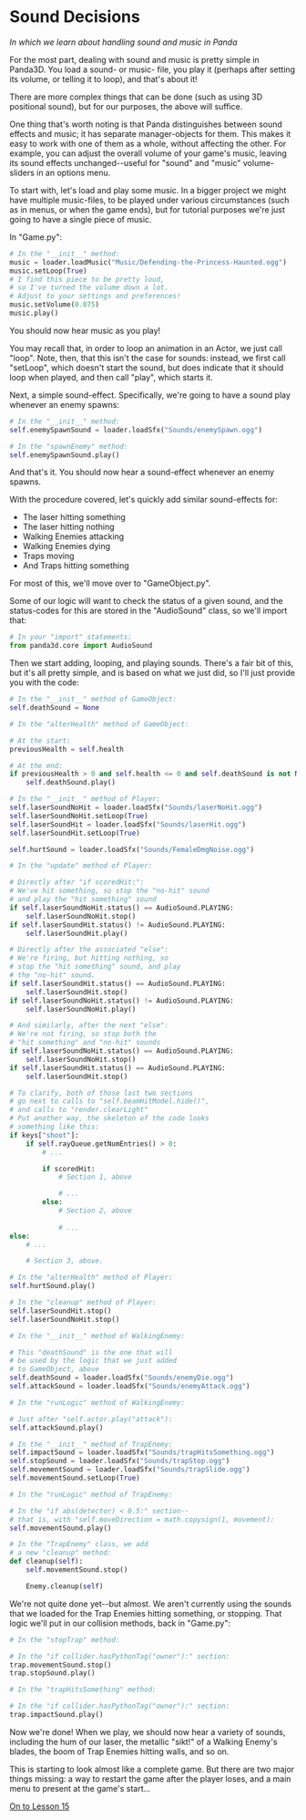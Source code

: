 Sound Decisions
=
_In which we learn about handling sound and music in Panda_

For the most part, dealing with sound and music is pretty simple in Panda3D. You load a sound- or music- file, you play it (perhaps after setting its volume, or telling it to loop), and that's about it!

There are more complex things that can be done (such as using 3D positional sound), but for our purposes, the above will suffice.

One thing that's worth noting is that Panda distinguishes between sound effects and music; it has separate manager-objects for them. This makes it easy to work with one of them as a whole, without affecting the other. For example, you can adjust the overall volume of your game's music, leaving its sound effects unchanged--useful for "sound" and "music" volume-sliders in an options menu.

To start with, let's load and play some music. In a bigger project we might have multiple music-files, to be played under various circumstances (such as in menus, or when the game ends), but for tutorial purposes we're just going to have a single piece of music.

In "Game.py":

```python
# In the "__init__" method:
music = loader.loadMusic("Music/Defending-the-Princess-Haunted.ogg")
music.setLoop(True)
# I find this piece to be pretty loud,
# so I've turned the volume down a lot.
# Adjust to your settings and preferences!
music.setVolume(0.075)
music.play()
```

You should now hear music as you play!

You may recall that, in order to loop an animation in an Actor, we just call "loop". Note, then, that this isn't the case for sounds: instead, we first call "setLoop", which doesn't start the sound, but does indicate that it should loop when played, and then call "play", which starts it.

Next, a simple sound-effect. Specifically, we're going to have a sound play whenever an enemy spawns:

```python
# In the "__init__" method:
self.enemySpawnSound = loader.loadSfx("Sounds/enemySpawn.ogg")
```

```python
# In the "spawnEnemy" method:
self.enemySpawnSound.play()
```

And that's it. You should now hear a sound-effect whenever an enemy spawns.

With the procedure covered, let's quickly add similar sound-effects for:
* The laser hitting something
* The laser hitting nothing
* Walking Enemies attacking
* Walking Enemies dying
* Traps moving
* And Traps hitting something

For most of this, we'll move over to "GameObject.py".

Some of our logic will want to check the status of a given sound, and the status-codes for this are stored in the "AudioSound" class, so we'll import that:

```python
# In your "import" statements:
from panda3d.core import AudioSound
```

Then we start adding, looping, and playing sounds. There's a fair bit of this, but it's all pretty simple, and is based on what we just did, so I'll just provide you with the code:

```python
# In the "__init__" method of GameObject:
self.deathSound = None
```

```python
# In the "alterHealth" method of GameObject:

# At the start:
previousHealth = self.health

# At the end:
if previousHealth > 0 and self.health <= 0 and self.deathSound is not None:
    self.deathSound.play()
```

```python
# In the "__init__" method of Player:
self.laserSoundNoHit = loader.loadSfx("Sounds/laserNoHit.ogg")
self.laserSoundNoHit.setLoop(True)
self.laserSoundHit = loader.loadSfx("Sounds/laserHit.ogg")
self.laserSoundHit.setLoop(True)

self.hurtSound = loader.loadSfx("Sounds/FemaleDmgNoise.ogg")
```

```python
# In the "update" method of Player:

# Directly after "if scoredHit:":
# We've hit something, so stop the "no-hit" sound
# and play the "hit something" sound
if self.laserSoundNoHit.status() == AudioSound.PLAYING:
    self.laserSoundNoHit.stop()
if self.laserSoundHit.status() != AudioSound.PLAYING:
    self.laserSoundHit.play()

# Directly after the associated "else":
# We're firing, but hitting nothing, so
# stop the "hit something" sound, and play
# the "no-hit" sound.
if self.laserSoundHit.status() == AudioSound.PLAYING:
    self.laserSoundHit.stop()
if self.laserSoundNoHit.status() != AudioSound.PLAYING:
    self.laserSoundNoHit.play()

# And similarly, after the next "else":
# We're not firing, so stop both the 
# "hit something" and "no-hit" sounds
if self.laserSoundNoHit.status() == AudioSound.PLAYING:
    self.laserSoundNoHit.stop()
if self.laserSoundHit.status() == AudioSound.PLAYING:
    self.laserSoundHit.stop()

# To clarify, both of those last two sections
# go next to calls to "self.beamHitModel.hide()",
# and calls to "render.clearLight"
# Put another way, the skeleton of the code looks
# something like this:
if keys["shoot"]:
    if self.rayQueue.getNumEntries() > 0:
        # ...

        if scoredHit:
            # Section 1, above

            # ...
        else:
            # Section 2, above
            
            # ...
else:
    # ...

    # Section 3, above.
```

```python
# In the "alterHealth" method of Player:
self.hurtSound.play()
```

```python
# In the "cleanup" method of Player:
self.laserSoundHit.stop()
self.laserSoundNoHit.stop()
```

```python
# In the "__init__" method of WalkingEnemy:

# This "deathSound" is the one that will
# be used by the logic that we just added
# to GameObject, above
self.deathSound = loader.loadSfx("Sounds/enemyDie.ogg")
self.attackSound = loader.loadSfx("Sounds/enemyAttack.ogg")
```

```python
# In the "runLogic" method of WalkingEnemy:

# Just after "self.actor.play("attack"):
self.attackSound.play()
```

```python
# In the "__init__" method of TrapEnemy:
self.impactSound = loader.loadSfx("Sounds/trapHitsSomething.ogg")
self.stopSound = loader.loadSfx("Sounds/trapStop.ogg")
self.movementSound = loader.loadSfx("Sounds/trapSlide.ogg")
self.movementSound.setLoop(True)
```

```python
# In the "runLogic" method of TrapEnemy:

# In the "if abs(detector) < 0.5:" section--
# that is, with "self.moveDirection = math.copysign(1, movement):
self.movementSound.play()
```

```python
# In the "TrapEnemy" class, we add
# a new "cleanup" method:
def cleanup(self):
    self.movementSound.stop()

    Enemy.cleanup(self)
```

We're not quite done yet--but almost. We aren't currently using the sounds that we loaded for the Trap Enemies hitting something, or stopping. That logic we'll put in our collision methods, back in "Game.py":

```python
# In the "stopTrap" method:

# In the "if collider.hasPythonTag("owner"):" section:
trap.movementSound.stop()
trap.stopSound.play()
```

```python
# In the "trapHitsSomething" method:

# In the "if collider.hasPythonTag("owner"):" section:
trap.impactSound.play()
```

Now we're done! When we play, we should now hear a variety of sounds, including the hum of our laser, the metallic "sikt!" of a Walking Enemy's blades, the boom of Trap Enemies hitting walls, and so on.

This is starting to look almost like a complete game. But there are two major things missing: a way to restart the game after the player loses, and a main menu to present at the game's start...

[On to Lesson 15](../15-gui)

[soundimage]: http://www.soundimage.org
